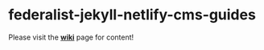 # federalist-jekyll-netlify-cms-guides

Please visit the **[wiki](https://github.com/18F/federalist-jekyll-netlify-cms-guides/wiki)** page for content!
